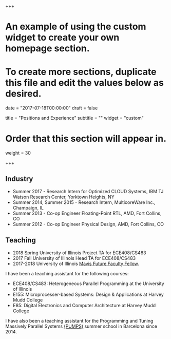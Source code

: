 +++
# An example of using the custom widget to create your own homepage section.
# To create more sections, duplicate this file and edit the values below as desired.

date = "2017-07-18T00:00:00"
draft = false

title = "Positions and Experience"
subtitle = ""
widget = "custom"

# Order that this section will appear in.
weight = 30

+++

## Industry

- Summer 2017 - Research Intern for Optimized CLOUD Systems, IBM TJ Watson Research Center, Yorktown Heights, NY
- Summer 2014, Summer 2015 - Research Intern, MulticoreWare Inc., Champaign, IL
- Summer 2013 - Co-op Engineer Floating-Point RTL, AMD, Fort Collins, CO
- Summer 2012 - Co-op Engineer Physical Design, AMD, Fort Collins, CO

## Teaching

- 2018 Spring University of Illinois Project TA for ECE408/CS483
- 2017 Fall University of Illinois Head TA for ECE408/CS483
- 2017-2018 University of Illinois [Mavis Future Faculty Fellow](http://publish.illinois.edu/engr-mavis/2017-2018-mavis-fellows/).

I have been a teaching assistant for the following courses:

- ECE408/CS483: Heterogeneous Parallel Programming at the University of Illinois
- E155: Microprocesser-based Systems: Design & Applications at Harvey Mudd College 
- E85: Digital Electronics and Computer Architecture at Harvey Mudd College

I have also been a teaching assistant for the Programming and Tuning Massively Parallel Systems
[(PUMPS)](http://bcw.ac.upc.edu/PUMPS2017/) summer school in Barcelona since 2014.
